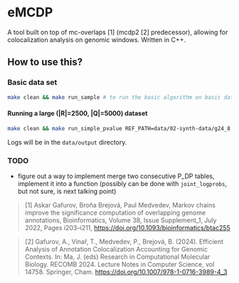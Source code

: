 # eMCDP

A tool built on top of mc-overlaps [1] (mcdp2 [2] predecessor), allowing for colocalization analysis on genomic windows. Written in C++.

## How to use this?

### Basic data set

```bash
make clean && make run_sample # to run the basic algorithm on basic data set
```

#### Running a large (|R|=2500, |Q|=5000) dataset

```bash
make clean && make run_simple_pvalue REF_PATH=data/02-synth-data/g24_8.ref.tsv QUERY_PATH=data/02-synth-data/g24_8.query.tsv CHR_SIZES_PATH=data/02-synth-data/g24_sizes.tsv OUTPUT_PATH=data/output/02-synth-data-g24_8.txt
```

Logs will be in the `data/output` directory.

### TODO

- figure out a way to implement merge two consecutive P_DP tables, implement it into a function (possibly can be done with `joint_logprobs`, but not sure, is next talking point)

> [1] Askar Gafurov, Broňa Brejová, Paul Medvedev,
> Markov chains improve the significance computation of overlapping genome annotations,
> Bioinformatics, Volume 38, Issue Supplement_1, July 2022, Pages i203–i211, https://doi.org/10.1093/bioinformatics/btac255

> [2] Gafurov, A., Vinař, T., Medvedev, P., Brejová, B. (2024). Efficient Analysis of Annotation Colocalization Accounting for Genomic Contexts. In: Ma, J. (eds) Research in Computational Molecular Biology. RECOMB 2024. Lecture Notes in Computer Science, vol 14758. Springer, Cham. https://doi.org/10.1007/978-1-0716-3989-4_3
